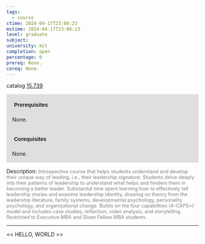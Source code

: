 ```yaml
---
tags:
  - course
ctime: 2024-04-17T23:06:23
mstime: 2024-04-17T23:06:23
level: graduate
subject: 
university: mit
completion: open
percentage: 0
prereq: None.
coreq: None.
---
```


catalog [15.739](http://student.mit.edu/catalog/m15c.html#15.739)

<span style="display: block; padding: 15px; background-color: rgb(100, 100, 100, 0.2);"><font id="m_prereq1265_0" style="display: block; font-family: Arial, sans-serif; font-weight: bold; padding: 5px">Prerequisites</font><br><span id="prereq1265_0">None.</span></span>
<span style="display: block; padding: 15px; background-color: rgb(100, 100, 100, 0.2);"><font id="m_coreq1265_0" style="display: block; font-family: Arial, sans-serif; font-weight: bold; padding: 5px">Corequisites</font><br><span id="coreq1265_0">None.</span></span>

<font style="">Description:</font>
<font style="color: grey; font-size: 0.8rem;">Introspective course that helps students understand and develop their unique way of leading, i.e., their leadership signature. Students delve deeply into their patterns of leadership to understand what helps and hinders them in becoming a better leader. Substantial time spent learning how to effectively tell leadership stories and examine leadership identity, drawing on theory from the leadership literature, family systems, developmental psychology, personality psychology, and organizational change. Builds on the four capabilities (4-CAPS+) model and includes case studies, reflection, video analysis, and storytelling. Restricted to Executive MBA and Sloan Fellow MBA students.</font>



---

<< HELLO, WORLD >>
